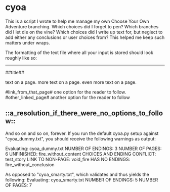 # cyoa

This is a script I wrote to help me manage my own Choose Your Own Adventure
branching.  Which choices did I forget to pen?  Which branches did I let die on
the vine?  Which choices did I write up text for, but neglect to add either any
conclusions or user choices from? This helped me keep such matters under wraps.

The formatting of the text file where all your input is stored should look
roughly like so:

-------------------------------------------------------------
##title##
 
text on a page.
more text on a page.
even more text on a page.

#link_from_that_page# one option for the reader to follow.
#other_linked_page# another option for the reader to follow

::a_resolution_if_there_were_no_options_to_follow::
-------------------------------------------------------------

And so on and so on, forever.  If you run the default cyoa.py setup against
"cyoa_dummy.txt", you should receive the following warnings as output:

Evaluating: cyoa_dummy.txt
NUMBER OF ENDINGS: 3
NUMBER OF PAGES: 6
UNFINISHED: fire_without_content
CHOICES AND ENDING CONFLICT: test_story
LINK TO NON-PAGE: void_fire
HAS NO ENDINGS: fire_without_conclusion

As opposed to "cyoa_smarty.txt", which validates and thus yields the following:
Evaluating: cyoa_smarty.txt
NUMBER OF ENDINGS: 5
NUMBER OF PAGES: 7